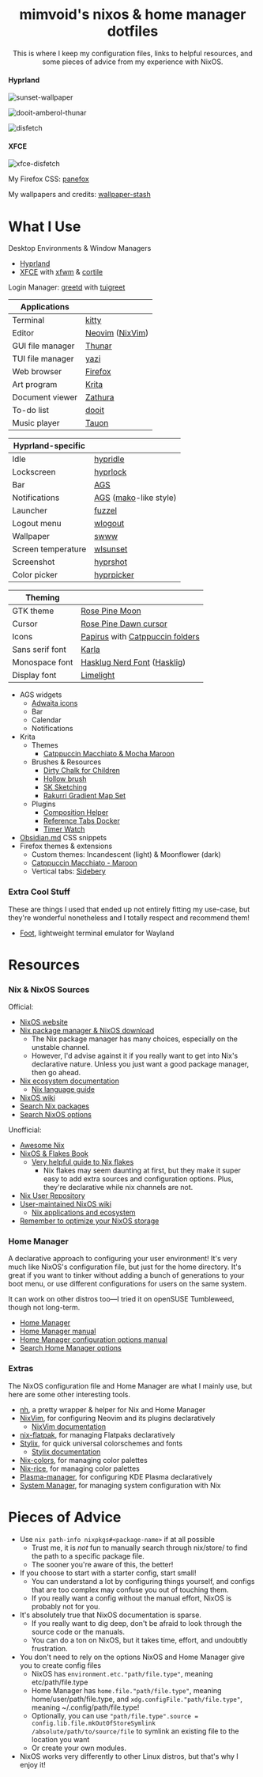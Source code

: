 <h1 align="center">mimvoid's nixos & home manager dotfiles</h1>

<p align="center">This is where I keep my configuration files, links to helpful resources, and some pieces of advice from my experience with NixOS.

#### Hyprland

![sunset-wallpaper](assets/2024-07-14_hyprland-1.png)

![dooit-amberol-thunar](assets/2024-07-14_hyprland-2.png)

![disfetch](assets/2024-07-14_hyprland-3.png)

#### XFCE

![xfce-disfetch](assets/2024-07-09_xfce.png)

My Firefox CSS: [panefox](https://github.com/mimvoid/panefox)

My wallpapers and credits: [wallpaper-stash](https://github.com/mimvoid/wallpaper-stash)

# What I Use

Desktop Environments & Window Managers

- [Hyprland](https://hyprland.org/)
- [XFCE](https://xfce.org) with [xfwm](https://docs.xfce.org/xfce/xfwm4/start) & [cortile](https://github.com/leukipp/cortile)

Login Manager: [greetd](https://sr.ht/~kennylevinsen/greetd/) with [tuigreet](https://github.com/apognu/tuigreet)

| Applications     |                                                                                 |
| ---------------- | ------------------------------------------------------------------------------- |
| Terminal         | [kitty](https://sw.kovidgoyal.net/kitty/)                                       |
| Editor           | [Neovim](https://neovim.io) ([NixVim](https://github.com/nix-community/nixvim)) |
| GUI file manager | [Thunar](https://docs.xfce.org/xfce/thunar/start)                               |
| TUI file manager | [yazi](https://github.com/sxyazi/yazi)                                          |
| Web browser      | [Firefox](https://firefox.com)                                                  |
| Art program      | [Krita](https://krita.org)                                                      |
| Document viewer  | [Zathura](https://git.pwmt.org/pwmt/zathura/)                                   |
| To-do list       | [dooit](https://github.com/kraanzu/dooit)                                       |
| Music player     | [Tauon](https://tauonmusicbox.rocks/)                                           |

| Hyprland-specific  |                                                                                           |
| ------------------ | ----------------------------------------------------------------------------------------- |
| Idle               | [hypridle](https://wiki.hyprland.org/Hypr-Ecosystem/)                                     |
| Lockscreen         | [hyprlock](https://wiki.hyprland.org/Hypr-Ecosystem/)                                     |
| Bar                | [AGS](https://github.com/Aylur/ags)                                                       |
| Notifications      | [AGS](https://github.com/Aylur/ags) ([mako](https://github.com/emersion/mako)-like style) |
| Launcher           | [fuzzel](https://codeberg.org/dnkl/fuzzel)                                                |
| Logout menu        | [wlogout](https://github.com/ArtsyMacaw/wlogout)                                          |
| Wallpaper          | [swww](https://github.com/LGFae/swww)                                                     |
| Screen temperature | [wlsunset](https://sr.ht/~kennylevinsen/wlsunset/)                                        |
| Screenshot         | [hyprshot](https://github.com/Gustash/hyprshot)                                           |
| Color picker       | [hyprpicker](https://github.com/hyprwm/hyprpicker)                                        |

| Theming         |                                                                                                                                                  |
| --------------- | ------------------------------------------------------------------------------------------------------------------------------------------------ |
| GTK theme       | [Rose Pine Moon](https://github.com/rose-pine/gtk)                                                                                               |
| Cursor          | [Rose Pine Dawn cursor](https://github.com/rose-pine/cursor)                                                                                     |
| Icons           | [Papirus](https://github.com/PapirusDevelopmentTeam/papirus-icon-theme) with [Catppuccin folders](https://github.com/catppuccin/papirus-folders) |
| Sans serif font | [Karla](https://github.com/googlefonts/karla)                                                                                                    |
| Monospace font  | [Hasklug Nerd Font](https://www.nerdfonts.com) ([Hasklig](https://github.com/i-tu/Hasklig))                                                      |
| Display font    | [Limelight](https://fonts.google.com/specimen/Limelight)                                                                                         |

- AGS widgets
  - [Adwaita icons](https://gitlab.gnome.org/GNOME/adwaita-icon-theme)
  - Bar
  - Calendar
  - Notifications
- Krita
  - Themes
    - [Catppuccin Macchiato & Mocha Maroon](https://github.com/catppuccin/kde)
  - Brushes & Resources
    - [Dirty Chalk for Children](https://krita-artists.org/t/dirty-chalk-for-children-free/39643)
    - [Hollow brush](https://krita-artists.org/t/i-made-a-hollow-brush/92064)
    - [SK Sketching](https://krita-artists.org/t/sk-sketching-in-krita-v1/45795)
    - [Rakurri Gradient Map Set](https://krita-artists.org/t/rakurri-gradient-map-set-free-gradient-maps/33381)
  - Plugins
    - [Composition Helper](https://github.com/Grum999/CompositionHelper)
    - [Reference Tabs Docker](https://invent.kde.org/freyalupen/reference-tabs-docker)
    - [Timer Watch](https://github.com/EyeOdin/timer_watch)
- [Obsidian.md](https://obsidian.md) CSS snippets
- Firefox themes & extensions
  - Custom themes: Incandescent (light) & Moonflower (dark)
  - [Catppuccin Macchiato - Maroon](https://github.com/catppuccin/firefox)
  - Vertical tabs: [Sidebery](https://addons.mozilla.org/en-US/firefox/addon/sidebery/)

### Extra Cool Stuff

These are things I used that ended up not entirely fitting my use-case, but they're wonderful nonetheless and I totally respect and recommend them!

- [Foot](https://codeberg.org/dnkl/foot), lightweight terminal emulator for Wayland

# Resources

### Nix & NixOS Sources

Official:

- [NixOS website](https://nixos.org/)
- [Nix package manager & NixOS download](https://nixos.org/download/)
  - The Nix package manager has many choices, especially on the unstable channel.
  - However, I'd advise against it if you really want to get into Nix's declarative nature. Unless you just want a good package manager, then go ahead.
- [Nix ecosystem documentation](https://nix.dev)
  - [Nix language guide](https://nix.dev/tutorials/nix-language)
- [NixOS wiki](https://wiki.nixos.org/wiki/NixOS_Wiki)
- [Search Nix packages](https://search.nixos.org/packages)
- [Search NixOS options](https://search.nixos.org/options)

Unofficial:

- [Awesome Nix](https://github.com/nix-community/awesome-nix)
- [NixOS & Flakes Book](https://nixos-and-flakes.thiscute.world)
  - [Very helpful guide to Nix flakes](https://nixos-and-flakes.thiscute.world/nixos-with-flakes/introduction-to-flakes)
    - Nix flakes may seem daunting at first, but they make it super easy to add extra sources and configuration options. Plus, they're declarative while nix channels are not.
- [Nix User Repository](https://nur.nix-community.org/)
- [User-maintained NixOS wiki](https://nixos.wiki)
  - [Nix applications and ecosystem](https://nixos.wiki/wiki/Applications)
- [Remember to optimize your NixOS storage](https://www.reddit.com/r/NixOS/comments/1cunvdw/friendly_reminder_optimizestore_is_not_on_by/)

### Home Manager

A declarative approach to configuring your user environment! It's very much like NixOS's configuration file, but just for the home directory. It's great if you want to tinker without adding a bunch of generations to your boot menu, or use different configurations for users on the same system.

It can work on other distros too—I tried it on openSUSE Tumbleweed, though not long-term.

- [Home Manager](https://github.com/nix-community/home-manager)
- [Home Manager manual](https://nix-community.github.io/home-manager/)
- [Home Manager configuration options manual](https://nix-community.github.io/home-manager/options.xhtml)
- [Search Home Manager options](https://home-manager-options.extranix.com/)

### Extras

The NixOS configuration file and Home Manager are what I mainly use, but here are some other interesting tools.

- [nh](https://github.com/viperML/nh), a pretty wrapper & helper for Nix and Home Manager
- [NixVim](https://github.com/nix-community/nixvim), for configuring Neovim and its plugins declaratively
  - [NixVim documentation](https://nix-community.github.io/nixvim/)
- [nix-flatpak](https://github.com/gmodena/nix-flatpak), for managing Flatpaks declaratively
- [Stylix](https://github.com/danth/stylix), for quick universal colorschemes and fonts
  - [Stylix documentation](https://danth.github.io/stylix/options/nixos.html)
- [Nix-colors](https://docs.xfce.org/xfce/xfwm4/start), for managing color palettes
- [Nix-rice](https://github.com/bertof/nix-rice/), for managing color palettes
- [Plasma-manager](https://github.com/pjones/plasma-manager), for configuring KDE Plasma declaratively
- [System Manager](https://github.com/numtide/system-manager), for managing system configuration with Nix

# Pieces of Advice

- Use `nix path-info nixpkgs#<package-name>` if at all possible
  - Trust me, it is _not_ fun to manually search through nix/store/ to find the path to a specific package file.
  - The sooner you're aware of this, the better!
- If you choose to start with a starter config, start small!
  - You can understand a lot by configuring things yourself, and configs that are too complex may confuse you out of touching them.
  - If you really want a config without the manual effort, NixOS is probably not for you.
- It's absolutely true that NixOS documentation is sparse.
  - If you really want to dig deep, don't be afraid to look through the source code or the manuals.
  - You can do a ton on NixOS, but it takes time, effort, and undoubtly frustration.
- You don't need to rely on the options NixOS and Home Manager give you to create config files
  - NixOS has `environment.etc."path/file.type"`, meaning etc/path/file.type
  - Home Manager has `home.file."path/file.type"`, meaning home/user/path/file.type, and `xdg.configFile."path/file.type"`, meaning ~/.config/path/file.type!
  - Optionally, you can use `"path/file.type".source = config.lib.file.mkOutOfStoreSymlink /absolute/path/to/source/file` to symlink an existing file to the location you want
  - Or create your own modules.
- NixOS works very differently to other Linux distros, but that's why I enjoy it!
